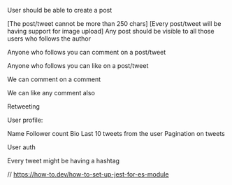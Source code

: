 User should be able to create a post

[The post/tweet cannot be more than 250 chars]
[Every post/tweet will be having support for image upload]
Any post should be visible to all those users who follows the author

Anyone who follows you can comment on a post/tweet

Anyone who follows you can like on a post/tweet

We can comment on a comment

We can like any comment also

Retweeting

User profile:

Name
Follower count
Bio
Last 10 tweets from the user
Pagination on tweets

User auth

Every tweet might be having a hashtag

// https://how-to.dev/how-to-set-up-jest-for-es-module